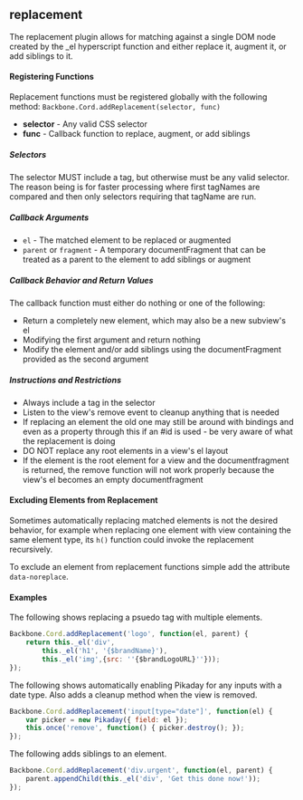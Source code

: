 replacement
-------------------------------

The replacement plugin allows for matching against a single DOM node created by the _el hyperscript function and either replace it, augment it, or add siblings to it. 

#### Registering Functions

Replacement functions must be registered globally with the following method: `Backbone.Cord.addReplacement(selector, func)`

* **selector** - Any valid CSS selector
* **func** - Callback function to replace, augment, or add siblings

##### Selectors

The selector MUST include a tag, but otherwise must be any valid selector. The reason being is for faster processing where first tagNames are compared and then only selectors requiring that tagName are run.

##### Callback Arguments

* `el` - The matched element to be replaced or augmented
* `parent` or `fragment` - A temporary documentFragment that can be treated as a parent to the element to add siblings or augment

##### Callback Behavior and Return Values

The callback function must either do nothing or one of the following:

* Return a completely new element, which may also be a new subview's el
* Modifying the first argument and return nothing
* Modify the element and/or add siblings using the documentFragment provided as the second argument

##### Instructions and Restrictions

* Always include a tag in the selector
* Listen to the view's remove event to cleanup anything that is needed
* If replacing an element the old one may still be around with bindings and even as a property through this if an #id is used - be very aware of what the replacement is doing
* DO NOT replace any root elements in a view's el layout
* If the element is the root element for a view and the documentfragment is returned, the remove function will not work properly because the view's el becomes an empty documentfragment

#### Excluding Elements from Replacement

Sometimes automatically replacing matched elements is not the desired behavior, for example when replacing one element with view containing the same element type, its `h()` function could invoke the replacement recursively.

To exclude an element from replacement functions simple add the attribute `data-noreplace`.

#### Examples

The following shows replacing a psuedo tag with multiple elements.

```javascript
Backbone.Cord.addReplacement('logo', function(el, parent) {
	return this._el('div',
		this._el('h1', '{$brandName}'),
		this._el('img',{src: ''{$brandLogoURL}''}));
});
```

The following shows automatically enabling Pikaday for any inputs with a date type. Also adds a cleanup method when the view is removed.

```javascript
Backbone.Cord.addReplacement('input[type="date"]', function(el) {
	var picker = new Pikaday({ field: el });
	this.once('remove', function() { picker.destroy(); });
});
```

The following adds siblings to an element.

```javascript
Backbone.Cord.addReplacement('div.urgent', function(el, parent) {
	parent.appendChild(this._el('div', 'Get this done now!'));
});
```
